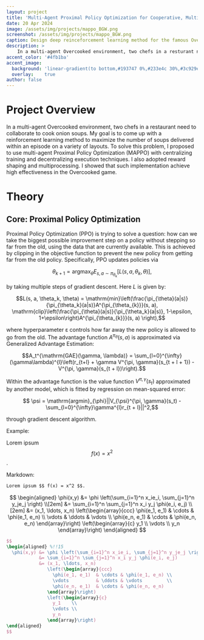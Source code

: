 ```yaml
---
layout: project
title: 'Multi-Agent Proximal Policy Optimization for Cooperative, Multi-Agent Games'
date: 20 Apr 2024
image: /assets/img/projects/mappo_BGW.png
screenshot: /assets/img/projects/mappo_BGW.png
caption: Design deep reinceforcement learning method for the famous Overcooked game.
description: >
    In a multi-agent Overcooked environment, two chefs in a resturant need to collaborate to cook onion soups. My goal is to come up with a reinforcement learning method to maximaize the number of soups delivered within an episode on a variety of layouts.
accent_color: '#4fb1ba'
accent_image:
  background: 'linear-gradient(to bottom,#193747 0%,#233e4c 30%,#3c929e 50%,#d5d5d4 70%,#cdccc8 100%)'
  overlay:    true
author: false
---
```


# Project Overview
In a multi-agent Overcooked environment, two chefs in a restaurant need to collaborate to cook onion soups. My goal is to come up with a reinforcement learning method to maximize the number of soups delivered within an episode on a variety of layouts. To solve this problem, I proposed to use multi-agent Proximal Policy Optimization (MAPPO) with centralizing training and decentralizing execution techniques. I also adopted reward shaping and multiprocessing. I showed that such implementation achieve high effectiveness in the Overcooked game.

# Theory
## Core: Proximal Policy Optimization
Proximal Policy Optimization (PPO) is trying to solve a question: how can we take the biggest possible improvement step on a policy without stepping so far from the old, using the data that are currently available. This is achieved by clipping in the objective function to prevent the new policy from getting far from the old policy. Specifically, PPO updates policies via

$$\theta_{k + 1}=\mathrm{argmax}_{\theta}E_{s, a\sim\pi_{\theta_k}}[L(s, a, \theta_k, \theta)],$$

by taking multiple steps of gradient descent. Here $L$ is given by:

$$L(s, a, \theta_k, \theta) = \mathrm{min}\left(\frac{\pi_{\theta}(a|s)}{\pi_{\theta_k}(a|s)}A^{\pi_{\theta_{k}}}(s, a), \mathrm{clip}\left(\frac{\pi_{\theta}(a|s)}{\pi_{\theta_k}(a|s)}, 1-\epsilon, 1+\epsilon\right)A^{\pi_{\theta_{k}}}(s, a) \right),$$

where hyperparameter ε controls how far away the new policy is allowed to go from the old. The advantage function $A^{\pi_{\theta}}(s, a)$ is approximated via Generalized Advantage Estimation:

$$A_t^{\mathrm{GAE}(\gamma, \lambda)} = \sum_{l=0}^{\infty}(\gamma\lambda)^{l}\left(r_{t+l} + \gamma V^{\pi, \gamma}(s_{t + l + 1}) - V^{\pi, \gamma}(s_{t + l})\right).$$

Within the advantage function is the value function $V^{\pi, \gamma}(s_t)$ approximated by another model, which is fitted by regression on mean-squared error:

$$  \psi = \mathrm{argmin}_{\phi}||V_{\psi}^{\pi, \gamma}(s_t) - \sum_{l=0}^{\infty}\gamma^{l}r_{t + l}||^2,$$

through gradient descent algorithm.


Example:

Lorem ipsum $$ f(x) = x^2 $$.

Markdown:
~~~md
Lorem ipsum $$ f(x) = x^2 $$.
~~~

$$
\begin{aligned}
  \phi(x,y) &= \phi \left(\sum_{i=1}^n x_ie_i, \sum_{j=1}^n y_je_j \right) \\[2em]
            &= \sum_{i=1}^n \sum_{j=1}^n x_i y_j \phi(e_i, e_j)            \\[2em]
            &= (x_1, \ldots, x_n)
               \left(\begin{array}{ccc}
                 \phi(e_1, e_1)  & \cdots & \phi(e_1, e_n) \\
                 \vdots          & \ddots & \vdots         \\
                 \phi(e_n, e_1)  & \cdots & \phi(e_n, e_n)
               \end{array}\right)
               \left(\begin{array}{c}
                 y_1    \\
                 \vdots \\
                 y_n
               \end{array}\right)
\end{aligned}
$$
~~~latex
$$
\begin{aligned} %!!15
  \phi(x,y) &= \phi \left(\sum_{i=1}^n x_ie_i, \sum_{j=1}^n y_je_j \right) \\[2em]
            &= \sum_{i=1}^n \sum_{j=1}^n x_i y_j \phi(e_i, e_j)            \\[2em]
            &= (x_1, \ldots, x_n)
               \left(\begin{array}{ccc}
                 \phi(e_1, e_1)  & \cdots & \phi(e_1, e_n) \\
                 \vdots          & \ddots & \vdots         \\
                 \phi(e_n, e_1)  & \cdots & \phi(e_n, e_n)
               \end{array}\right)
               \left(\begin{array}{c}
                 y_1    \\
                 \vdots \\
                 y_n
               \end{array}\right)
\end{aligned}
$$
~~~

